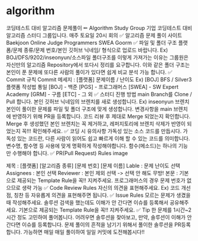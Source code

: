 # algorithm
코딩테스트 대비 알고리즘 문제풀이
✏ Algorithm Study Group
기업 코딩테스트 대비 알고리즘 스터디 그룹입니다.
매주 토요일 20시 회의
✅ 알고리즘 문제 풀이 사이트
Baekjoon Online Judge
Programmers
SWEA
Goorm
✅ 파일 및 폴더 구조
플랫폼/문제 종류/문제 번호/본인 깃허브 닉네임/ 형식으로 업로드 바랍니다.
Ex) BOJ/DFS/9202/inseonyun/소스파일
폴더구조를 이렇게 가져가는 이유는 그룹원은 자신만의 알고리즘 Repository에서 또다시 정리를 요구합니다.
이와 같은 폴더 구조는 본인이 푼 문제에 또다른 사람의 풀이가 있다면 쉽게 비교 분석 가능 합니다.
✅ Commit 규칙
Commit 메세지 : [플랫폼] 문제이름 / 난이도
Ex) [BOJ] BFS / Silver3
플랫폼 작성법 통일
[BOJ] - 백준
[PGS] - 프로그래머스
[SWEA] - SW Expert Academy
[GRM] - 구름
[ETC] - 그 외
✅ 스터디 진행 방법
main Branch를 Clone / Pull 합니다.
본인 깃허브 닉네임의 브렌치를 새로 생성합니다.
Ex) inseonyun 브렌치
본인이 풀이한 문제를 파일 및 폴더 구조에 맞게 생성합니다.
변경사항을 main 브렌치에 반영하기 위해 PR을 등록합니다.
코드 리뷰 후 제대로 Merge 되었는지 확인합니다.
Merge 후 생성했던 본인 브렌치는 꼭 제거하고, 레퍼지토리에 브렌치 삭제가 반영이 되었는지 꼭!!! 확인해주세요.
✅ 코딩 시 유의사항
가독성 있는 소스 코드를 만듭시다.
가독성 있는 코드란, 다른 사람이 읽어도 쉽고 빠르게 이해 할 수 있는 코드를 의미합니다.
변수명, 함수명 등 사용에 맞게 명확하게 작성해야합니다.
함수(메소드)는 하나의 기능만 수행해야 합니다.
✅ PR(Pull Request) Rules
image

제목 : [플랫폼] [알고리즘 종류] [문제 번호] [문제 이름]
Lable : 문제 난이도 선택
Assignees : 본인 선택
Reviewer : 본인 제외 선택 -> 선택 안 해도 무방!
본문 : 기본으로 제공되는 Template Rule을 꼭!! 지켜주세요.
프로그래머스의 경우 문제 번호가 없으므로 생략 가능
✅ Code Review Rules
자신의 의견을 표현해주세요.
Ex) 코드 개선점, 칭찬 등 자유롭게 의견을 표현해주면 됩니다.
✅ Issue Rules
모르는 문제가 생겼을 때 작성해주세요.
솔루션 검색을 했는데도 이해가 안 간다면 이슈를 등록해서 공유해주세요.
기본으로 제공되는 Template Rule을 꼭!! 지켜주세요.
✅ Tip
한 문제를 1시간~2시간 정도 고민하여 풀어봅니다.
어려우면 솔루션을 찾아보고, 만약, 솔루션이 이해가 안 간다면 이슈를 등록합니다.
문제 풀이의 흔적을 남기기 위해서 풀이한 솔루션을 PR등록 합니다.
가능하면 매일 매일 풀이하여 일일 커밋에 도전해봅시다!!

